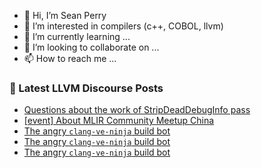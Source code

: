 - 👋 Hi, I’m Sean Perry
- 👀 I’m interested in compilers (c++, COBOL, llvm)
- 🌱 I’m currently learning ...
- 💞️ I’m looking to collaborate on ...
- 📫 How to reach me ...

<!---
s66perry/s66perry is a ✨ special ✨ repository because its `README.md` (this file) appears on your GitHub profile.
You can click the Preview link to take a look at your changes.
--->
### 📕 Latest LLVM Discourse Posts

<!-- DISCOURSE-LLVM:START -->
- [Questions about the work of StripDeadDebugInfo pass](https://discourse.llvm.org/t/questions-about-the-work-of-stripdeaddebuginfo-pass/60278/4)
- [[event] About MLIR Community Meetup China](https://discourse.llvm.org/t/event-about-mlir-community-meetup-china/60314/3)
- [The angry `clang-ve-ninja` build bot](https://discourse.llvm.org/t/the-angry-clang-ve-ninja-build-bot/60330/3)
- [The angry `clang-ve-ninja` build bot](https://discourse.llvm.org/t/the-angry-clang-ve-ninja-build-bot/60330/2)
- [The angry `clang-ve-ninja` build bot](https://discourse.llvm.org/t/the-angry-clang-ve-ninja-build-bot/60330/1)
<!-- DISCOURSE-LLVM:END -->
